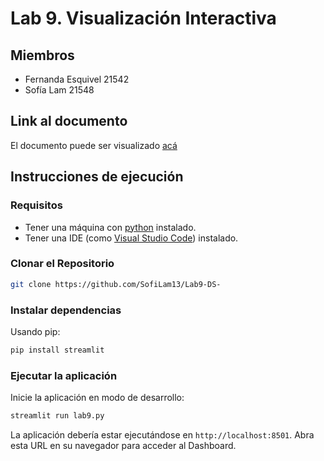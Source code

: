 # Lab 9. Visualización Interactiva

## Miembros
- Fernanda Esquivel 21542
- Sofía Lam 21548

## Link al documento
El documento puede ser visualizado [acá](https://github.com/SofiLam13/Lab9-DS-)

## Instrucciones de ejecución

### Requisitos
- Tener una máquina con [python](https://www.python.org/downloads/) instalado. 
- Tener una IDE (como [Visual Studio Code](https://code.visualstudio.com/download)) instalado. 

### Clonar el Repositorio
```bash
git clone https://github.com/SofiLam13/Lab9-DS-
```

### Instalar dependencias
Usando pip:
```bash
pip install streamlit
```

### Ejecutar la aplicación
Inicie la aplicación en modo de desarrollo:
```bash
streamlit run lab9.py

```
La aplicación debería estar ejecutándose en `http://localhost:8501`. Abra esta URL en su navegador para acceder al Dashboard.
